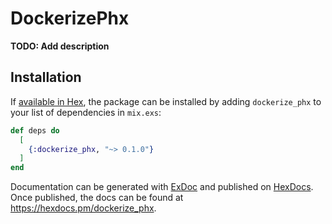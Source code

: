 # DockerizePhx

**TODO: Add description**

## Installation

If [available in Hex](https://hex.pm/docs/publish), the package can be installed
by adding `dockerize_phx` to your list of dependencies in `mix.exs`:

```elixir
def deps do
  [
    {:dockerize_phx, "~> 0.1.0"}
  ]
end
```

Documentation can be generated with [ExDoc](https://github.com/elixir-lang/ex_doc)
and published on [HexDocs](https://hexdocs.pm). Once published, the docs can
be found at <https://hexdocs.pm/dockerize_phx>.

